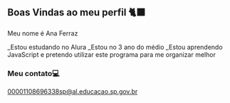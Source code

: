 ## Boas Vindas ao meu perfil 🐈‍⬛

Meu nome é Ana Ferraz

_Estou estudando no Alura
_Estou no 3 ano do médio
_Estou aprendendo JavaScript e pretendo utilizar este programa para me organizar melhor

### Meu contato💻

00001108696338sp@al.educacao.sp.gov.br

